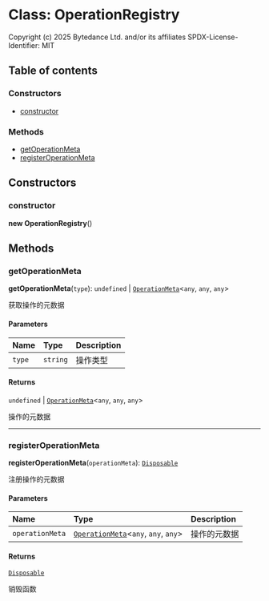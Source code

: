 # Class: OperationRegistry

Copyright (c) 2025 Bytedance Ltd. and/or its affiliates
SPDX-License-Identifier: MIT

## Table of contents

### Constructors

* [constructor](/en/auto-docs/fixed-layout-editor/classes/OperationRegistry.md#constructor)

### Methods

* [getOperationMeta](/en/auto-docs/fixed-layout-editor/classes/OperationRegistry.md#getoperationmeta)
* [registerOperationMeta](/en/auto-docs/fixed-layout-editor/classes/OperationRegistry.md#registeroperationmeta)

## Constructors

### constructor

**new OperationRegistry**()

## Methods

### getOperationMeta

**getOperationMeta**(`type`): `undefined` | [`OperationMeta`](/en/auto-docs/fixed-layout-editor/interfaces/OperationMeta.md)<`any`, `any`, `any`>

获取操作的元数据

#### Parameters

| Name | Type | Description |
| :------ | :------ | :------ |
| `type` | `string` | 操作类型 |

#### Returns

`undefined` | [`OperationMeta`](/en/auto-docs/fixed-layout-editor/interfaces/OperationMeta.md)<`any`, `any`, `any`>

操作的元数据

***

### registerOperationMeta

**registerOperationMeta**(`operationMeta`): [`Disposable`](/en/auto-docs/fixed-layout-editor/interfaces/Disposable-1.md)

注册操作的元数据

#### Parameters

| Name | Type | Description |
| :------ | :------ | :------ |
| `operationMeta` | [`OperationMeta`](/en/auto-docs/fixed-layout-editor/interfaces/OperationMeta.md)<`any`, `any`, `any`> | 操作的元数据 |

#### Returns

[`Disposable`](/en/auto-docs/fixed-layout-editor/interfaces/Disposable-1.md)

销毁函数
